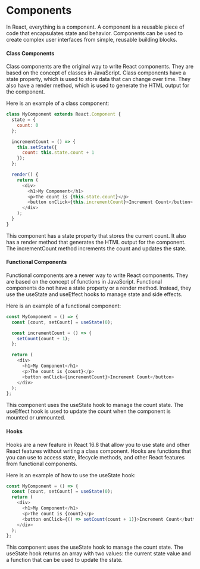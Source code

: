 # Components

In React, everything is a component. A component is a reusable piece of code that encapsulates state and behavior. Components can be used to create complex user interfaces from simple, reusable building blocks.

#### Class Components

Class components are the original way to write React components. They are based on the concept of classes in JavaScript. Class components have a state property, which is used to store data that can change over time. They also have a render method, which is used to generate the HTML output for the component.

Here is an example of a class component:

```js
class MyComponent extends React.Component {
  state = {
    count: 0
  };

  incrementCount = () => {
    this.setState({
      count: this.state.count + 1
    });
  };

  render() {
    return (
      <div>
        <h1>My Component</h1>
        <p>The count is {this.state.count}</p>
        <button onClick={this.incrementCount}>Increment Count</button>
      </div>
    );
  }
}

```

This component has a state property that stores the current count. It also has a render method that generates the HTML output for the component. The incrementCount method increments the count and updates the state.



#### Functional Components

Functional components are a newer way to write React components. They are based on the concept of functions in JavaScript. Functional components do not have a state property or a render method. Instead, they use the useState and useEffect hooks to manage state and side effects.

Here is an example of a functional component:

```js
const MyComponent = () => {
  const [count, setCount] = useState(0);

  const incrementCount = () => {
    setCount(count + 1);
  };

  return (
    <div>
      <h1>My Component</h1>
      <p>The count is {count}</p>
      <button onClick={incrementCount}>Increment Count</button>
    </div>
  );
};

```

This component uses the useState hook to manage the count state. The useEffect hook is used to update the count when the component is mounted or unmounted.

#### Hooks

Hooks are a new feature in React 16.8 that allow you to use state and other React features without writing a class component. Hooks are functions that you can use to access state, lifecycle methods, and other React features from functional components.

Here is an example of how to use the useState hook:

```js
const MyComponent = () => {
  const [count, setCount] = useState(0);
  return (
    <div>
      <h1>My Component</h1>
      <p>The count is {count}</p>
      <button onClick={() => setCount(count + 1)}>Increment Count</button>
    </div>
  );
};
```

This component uses the useState hook to manage the count state. The useState hook returns an array with two values: the current state value and a function that can be used to update the state.
